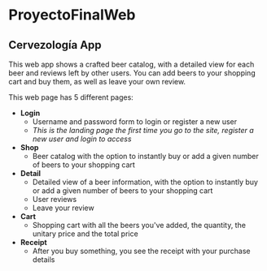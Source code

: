 # ProyectoFinalWeb

## Cervezología App
This web app shows a crafted beer catalog, with a detailed view for each beer and reviews left by other users. You can add beers to your shopping cart and buy them, as well as leave your own review. 

This web page has 5 different pages:

* **Login**
    * Username and password form to login or register a new user
    * *This is the landing page the first time you go to the site, register a new user and login to access*
* **Shop**
    * Beer catalog with the option to instantly buy or add a given number of beers to your shopping cart
* **Detail**
    * Detailed view of a beer information, with the option to instantly buy or add a given number of beers to your shopping cart
    * User reviews
    * Leave your review
* **Cart**
    * Shopping cart with all the beers you've added, the quantity, the unitary price and the total price
* **Receipt**
    * After you buy something, you see the receipt with your purchase details



